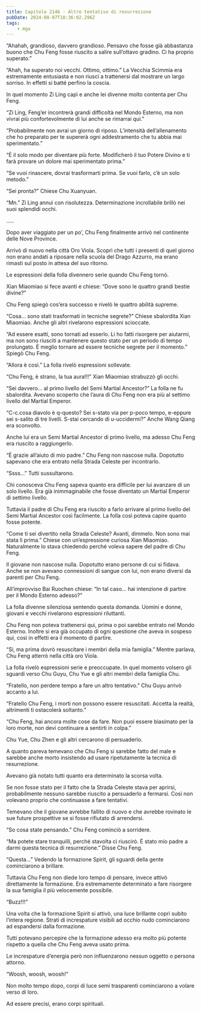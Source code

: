 ```yaml
---
title: Capitolo 2146 - Altro tentativo di resurrezione
pubDate: 2024-08-07T18:36:02.296Z
tags:
    - mga
---
```



“Ahahah, grandioso, davvero grandioso. Pensavo che fosse già abbastanza buono che Chu Feng fosse riuscito a salire sull’ottavo gradino. Ci ha proprio superato.”

“Ahah, ha superato noi vecchi. Ottimo, ottimo.” La Vecchia Scimmia era estremamente entusiasta e non riuscì a trattenersi dal mostrare un largo sorriso. In effetti si batté perfino la coscia.

In quel momento Zi Ling capì e anche lei divenne molto contenta per Chu Feng.

“Zi Ling, Feng’er incontrerà grandi difficoltà nel Mondo Esterno, ma non vivrai più confortevolmente di lui anche se rimarrai qui.”

“Probabilmente non avrai un giorno di riposo. L’intensità dell’allenamento che ho preparato per te supererà ogni addestramento che tu abbia mai sperimentato.”

“È il solo modo per diventare più forte. Modificherò il tuo Potere Divino e ti farà provare un dolore mai sperimentato prima.”

“Se vuoi rinascere, dovrai trasformarti prima. Se vuoi farlo, c’è un solo metodo.”

“Sei pronta?” Chiese Chu Xuanyuan.

“Mn.” Zi Ling annuì con risolutezza. Determinazione incrollabile brillò nei suoi splendidi occhi.

…..

Dopo aver viaggiato per un po’, Chu Feng finalmente arrivò nel continente delle Nove Province.

Arrivò di nuovo nella città Oro Viola. Scoprì che tutti i presenti di quel giorno non erano andati a riposare nella scuola del Drago Azzurro, ma erano rimasti sul posto in attesa del suo ritorno.

Le espressioni della folla divennero serie quando Chu Feng tornò.

Xian Miaomiao si fece avanti e chiese: “Dove sono le quattro grandi bestie divine?”

Chu Feng spiegò cos’era successo e rivelò le quattro abilità supreme.

“Cosa… sono stati trasformati in tecniche segrete?” Chiese sbalordita Xian Miaomiao. Anche gli altri rivelarono espressioni scioccate.

“Ad essere esatti, sono tornati ad esserlo. Li ho fatti risorgere per aiutarmi, ma non sono riusciti a mantenere questo stato per un periodo di tempo prolungato. È meglio tornare ad essere tecniche segrete per il momento.” Spiegò Chu Feng.

“Allora è così.” La folla rivelò espressioni sollevate.

“Chu Feng, è strano, la tua aura!!!” Xian Miaomiao strabuzzò gli occhi.

“Sei davvero… al primo livello del Semi Martial Ancestor?” La folla ne fu sbalordita. Avevano scoperto che l’aura di Chu Feng non era più al settimo livello del Martial Emperor.

“C-c.cosa diavolo è q-questo? Sei s-stato via per p-poco tempo, e-eppure sei s-salito di tre livelli. S-stai cercando di u-uccidermi?” Anche Wang Qiang era sconvolto.

Anche lui era un Semi Martial Ancestor di primo livello, ma adesso Chu Feng era riuscito a raggiungerlo.

“È grazie all’aiuto di mio padre.” Chu Feng non nascose nulla. Dopotutto sapevano che era entrato nella Strada Celeste per incontrarlo.

“Ssss…” Tutti sussultarono.

Chi conosceva Chu Feng sapeva quanto era difficile per lui avanzare di un solo livello. Era già inimmaginabile che fosse diventato un Martial Emperor di settimo livello.

Tuttavia il padre di Chu Feng era riuscito a farlo arrivare al primo livello del Semi Martial Ancestor così facilmente. La folla così poteva capire quanto fosse potente.

“Come ti sei divertito nella Strada Celeste? Avanti, dimmelo. Non sono mai stata lì prima.” Chiese con un’espressione curiosa Xian Miaomiao. Naturalmente lo stava chiedendo perché voleva sapere del padre di Chu Feng.

Il giovane non nascose nulla. Dopotutto erano persone di cui si fidava. Anche se non avevano connessioni di sangue con lui, non erano diversi da parenti per Chu Feng.

All’improvviso Bai Ruochen chiese: “In tal caso… hai intenzione di partire per il Mondo Esterno adesso?”

La folla divenne silenziosa sentendo questa domanda. Uomini e donne, giovani e vecchi rivelarono espressioni riluttanti.

Chu Feng non poteva trattenersi qui, prima o poi sarebbe entrato nel Mondo Esterno. Inoltre si era già occupato di ogni questione che aveva in sospeso qui, così in effetti era il momento di partire.

“Sì, ma prima dovrò resuscitare i membri della mia famiglia.” Mentre parlava, Chu Feng atterrò nella città oro Viola.

La folla rivelò espressioni serie e preoccupate. In quel momento volsero gli sguardi verso Chu Guyu, Chu Yue e gli altri membri della famiglia Chu.

“Fratello, non perdere tempo a fare un altro tentativo.” Chu Guyu arrivò accanto a lui.

“Fratello Chu Feng, i morti non possono essere resuscitati. Accetta la realtà, altrimenti ti ostacolerà soltanto.”

“Chu Feng, hai ancora molte cose da fare. Non puoi essere biasimato per la loro morte, non devi continuare a sentirti in colpa.”

Chu Yue, Chu Zhen e gli altri cercarono di persuaderlo.

A quanto pareva temevano che Chu Feng si sarebbe fatto del male e sarebbe anche morto insistendo ad usare ripetutamente la tecnica di resurrezione.

Avevano già notato tutti quanto era determinato la scorsa volta.

Se non fosse stato per il fatto che la Strada Celeste stava per aprirsi, probabilmente nessuno sarebbe riuscito a persuaderlo a fermarsi. Così non volevano proprio che continuasse a fare tentativi.

Temevano che il giovane avrebbe fallito di nuovo e che avrebbe rovinato le sue future prospettive se si fosse rifiutato di arrendersi.

“So cosa state pensando.” Chu Feng cominciò a sorridere.

“Ma potete stare tranquilli, perché stavolta ci riuscirò. È stato mio padre a darmi questa tecnica di resurrezione.” Disse Chu Feng.

“Questa…” Vedendo la formazione Spirit, gli sguardi della gente cominciarono a brillare.

Tuttavia Chu Feng non diede loro tempo di pensare, invece attivò direttamente la formazione. Era estremamente determinato a fare risorgere la sua famiglia il più velocemente possibile.

“Buzz!!!”

Una volta che la formazione Spirit si attivò, una luce brillante coprì subito l’intera regione. Strati di increspature visibili ad occhio nudo cominciarono ad espandersi dalla formazione.

Tutti potevano percepire che la formazione adesso era molto più potente rispetto a quella che Chu Feng aveva usato prima.

Le increspature d’energia però non influenzarono nessun oggetto o persona attorno.

“Woosh, woosh, woosh!”

Non molto tempo dopo, corpi di luce semi trasparenti cominciarono a volare verso di loro.

Ad essere precisi, erano corpi spirituali.


